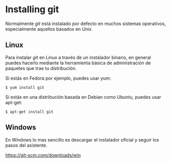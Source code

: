 # Installing git

Normalmente _git_ está instalado por defecto en muchos sistemas operativos, especialmente aquellos basados en _Unix_.

## Linux

Para instalar _git_ en _Linux_ a través de un instalador binario, en general
puedes hacerlo mediante la herramienta básica de administración de paquetes que trae tu distribución.

Si estás en Fedora por ejemplo, puedes usar yum:

```
$ yum install git
```

Si estás en una distribución basada en Debian como Ubuntu, puedes usar apt-get:

```
$ apt-get install git
```

## Windows

En Windows lo mas sencillo es descargar el instalador oficial y seguir los pasos del asistente.

https://git-scm.com/downloads/win
